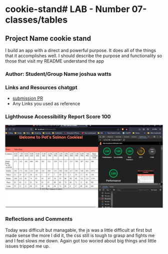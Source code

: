 # cookie-stand# LAB - Number 07-classes/tables

## Project Name cookie stand

I build an app with a direct and powerful purpose. It does all of the things that it accomplishes well. I should describe the purpose and functionality so those that visit my README understand the app

### Author: Student/Group Name joshua watts

### Links and Resources chatgpt

* [submission PR](http://xyz.com)
* Any Links you used as reference

### Lighthouse Accessibility Report Score 100

![lighthouse screenshot](07lablighthouse.PNG)

### Reflections and Comments
Today was difficult but managable, the js was a little difficult at first but made sense the more I did it, the css still is tough to grasp and fights me and I feel slows me down. Again got too woried about big things and little issues tripped me up.
